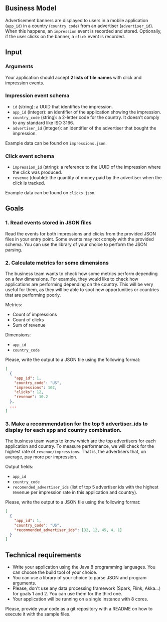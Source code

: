 
## Business Model

Advertisement banners are displayed to users in a mobile application (`app_id`)
in a country (`country code`) from an advertiser (`advertiser_id`). When this
happens, an `impression` event is recorded and stored. Optionally, if the user
clicks on the banner, a `click` event is recorded.

## Input

### Arguments

Your application should accept **2 lists of file names** with click and
impression events.

### Impression event schema

- `id` (string): a UUID that identifies the impression.
- `app_id` (integer): an identifier of the application showing the impression.
- `country_code` (string): a 2-letter code for the country. It doesn't comply to any standard like ISO 3166.
- `advertiser_id` (integer): an identifier of the advertiser that bought the impression.

Example data can be found on `impressions.json`.

### Click event schema

- `impression_id` (string): a reference to the UUID of the impression where the click was produced.
- `revenue` (double): the quantity of money paid by the advertiser when the click is tracked.

Example data can be found on `clicks.json`.

## Goals

### 1. Read events stored in JSON files

Read the events for both impressions and clicks from the provided JSON files in
your entry point. Some events may not comply with the provided schema. You can
use the library of your choice to perform the JSON parsing.

### 2. Calculate metrics for some dimensions

The business team wants to check how some metrics perform depending on a few
dimensions. For example, they would like to check how applications are
performing depending on the country. This will be very useful for them, as they
will be able to spot new opportunities or countries that are performing poorly.

Metrics:

- Count of impressions
- Count of clicks
- Sum of revenue

Dimensions:

- `app_id`
- `country_code`


Please, write the output to a JSON file using the following format:

```json
[
  {
    "app_id": 1,
    "country_code": "US",
    "impressions": 102,
    "clicks": 12,
    "revenue": 10.2
  },
  ...
]
```

### 3. Make a recommendation for the top 5 advertiser_ids to display for each app and country combination.

The business team wants to know which are the top advertisers for each
application and country. To measure performance, we will check for the highest
rate of `revenue/impressions`. That is, the advertisers that, on average, pay
more per impression.

Output fields:

- `app_id`
- `country_code`
- `recomended_advertiser_ids` (list of top 5 advertiser ids with the highest revenue per impression rate in this application and country).

Please, write the output to a JSON file using the following format:

```json
[
  {
    "app_id": 1,
    "country_code": "US",
    "recommended_advertiser_ids": [32, 12, 45, 4, 1]
  }
]
```

## Technical requirements

- Write your application using the Java 8 programming languages. You can choose the build tool of your choice.
- You can use a library of your choice to parse JSON and program arguments.
- Please, don't use any data processing framework (Spark, Flink, Akka...) for goals 1 and 2. You can use them for the third one.
- Your application will be running on a single instance with 8 cores.

Please, provide your code as a git repository with a README on how to execute it
with the sample files.
